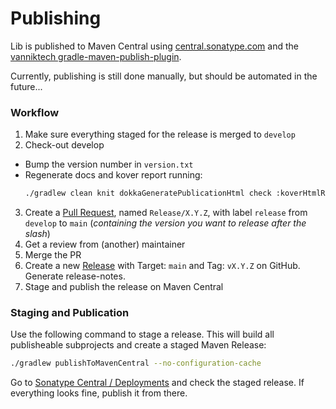 Publishing
==========

Lib is published to Maven Central using [central.sonatype.com](https://central.sonatype.com) and the
[vanniktech gradle-maven-publish-plugin](https://github.com/vanniktech/gradle-maven-publish-plugin).

Currently, publishing is still done manually, but should be automated in the future...

### Workflow

1. Make sure everything staged for the release is merged to `develop`
2. Check-out develop
  - Bump the version number in `version.txt`
  - Regenerate docs and kover report running:
    ```bash 
    ./gradlew clean knit dokkaGeneratePublicationHtml check :koverHtmlReport
    ```
3. Create a [Pull Request](https://github.com/4TechTeams/valuetypes/compare/main...develop), named `Release/X.Y.Z`, with
   label `release` from `develop` to `main` (*containing the version you want to release after the slash*)
4. Get a review from (another) maintainer
5. Merge the PR
6. Create a new [Release](https://github.com/4TechTeams/valuetypes/releases/new?target=main) with Target: `main` and
   Tag: `vX.Y.Z` on GitHub. Generate release-notes.
7. Stage and publish the release on Maven Central

### Staging and Publication

Use the following command to stage a release. This will build all publisheable subprojects and create a staged Maven
Release:

```bash
./gradlew publishToMavenCentral --no-configuration-cache
```

Go to [Sonatype Central / Deployments](https://central.sonatype.com/publishing/deployments) and check the staged
release. If everything looks fine, publish it from there.